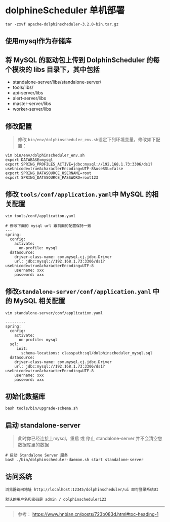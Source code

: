 # dolphineScheduler 单机部署
```
tar -zxvf apache-dolphinscheduler-3.2.0-bin.tar.gz

```
## 使用mysql作为存储库
## 将 MySQL 的驱动包上传到 DolphinScheduler 的每个模块的 libs 目录下，其中包括

- standalone-server/libs/standalone-server/
- tools/libs/
- api-server/libs
- alert-server/libs
- master-server/libs
- worker-server/libs

## 修改配置
> 修改 `bin/env/dolphinscheduler_env.sh`设定下列环境变量，修改如下配置：
```
vim bin/env/dolphinscheduler_env.sh
export DATABASE=mysql
export SPRING_PROFILES_ACTIVE=jdbc:mysql://192.168.1.73:3306/ds1?useUnicode=true&characterEncoding=UTF-8&useSSL=false
export SPRING_DATASOURCE_USERNAME=root
export SPRING_DATASOURCE_PASSWORD=root123
```
## 修改 `tools/conf/application.yaml`中 MySQL 的相关配置
```
vim tools/conf/application.yaml

# 修改下面的 mysql url 跟前面的配置保持一致
---
spring:
  config:
    activate:
      on-profile: mysql
  datasource:
    driver-class-name: com.mysql.cj.jdbc.Driver
    url: jdbc:mysql://192.168.1.73:3306/ds1?useUnicode=true&characterEncoding=UTF-8
    username: xxx
    password: xxx
```
## 修改`standalone-server/conf/application.yaml` 中的 MySQL 相关配置
```
vim standalone-server/conf/application.yaml

---------
spring:
  config:
    activate:
      on-profile: mysql
  sql:
     init:
       schema-locations: classpath:sql/dolphinscheduler_mysql.sql
  datasource:
    driver-class-name: com.mysql.cj.jdbc.Driver
    url: jdbc:mysql://192.168.1.73:3306/ds1?useUnicode=true&characterEncoding=UTF-8
    username: xxx
    password: xxx
```

## 初始化数据库
```
bash tools/bin/upgrade-schema.sh
```
## 启动 standalone-server
> 此时你已经连接上mysql，重启 或 停止 standalone-server 并不会清空您数据库里的数据
```
# 启动 Standalone Server 服务
bash ./bin/dolphinscheduler-daemon.sh start standalone-server
```
## 访问系统
```
浏览器访问地址 http://localhost:12345/dolphinscheduler/ui 即可登录系统UI

默认的用户名和密码是 admin / dolphinscheduler123
```
---
> 参考： https://www.hnbian.cn/posts/723b083d.html#toc-heading-1
